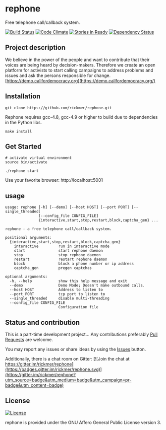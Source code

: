 rephone
=======

Free telephone call/callback system.

[![Build Status](https://travis-ci.org/rickmer/rephone.svg?branch=master)](https://travis-ci.org/rickmer/rephone)
[![Code Climate](https://codeclimate.com/github/rickmer/rephone/badges/gpa.svg)](https://codeclimate.com/github/rickmer/rephone)
[![Stories in Ready](https://badge.waffle.io/rickmer/rephone.png?label=ready&title=Ready)](https://waffle.io/rickmer/rephone)
[![Dependency Status](https://www.versioneye.com/user/projects/5725e5e1ba37ce004309f8b0/badge.svg)](https://www.versioneye.com/user/projects/5725e5e1ba37ce004309f8b0)


## Project description
We believe in the power of the people and want to contribute that their voices are being heard by decision-makers. Therefore we create an open platform for activists to start calling campaigns to address problems and issues and ask the persons responsible for change. [https://demo.callfordemocracy.org](https://demo.callfordemocracy.org/)


## Installation
```
git clone https://github.com/rickmer/rephone.git
```
Rephone requires gcc-4.8, gcc-4.9 or higher to build due to dependencies in the Python libs.
```
make install
```

## Get Started
```
# activate virtual environment
source bin/activate

./rephone start
```
Use your favorite browser: http://localhost:5001

## usage
```
usage: rephone [-h] [--demo] [--host HOST] [--port PORT] [--single_threaded]
               [--config_file CONFIG_FILE]
               {interactive,start,stop,restart,block,captcha_gen} ...

rephone - a free telephone call/callback system.

positional arguments:
  {interactive,start,stop,restart,block,captcha_gen}
    interactive         run in interactive mode
    start               start rephone daemon
    stop                stop rephone daemon
    restart             restart rephone daemon
    block               block a phone number or ip address
    captcha_gen         pregen captchas

optional arguments:
  -h, --help            show this help message and exit
  --demo                Demo Mode; Doesn't make outbound calls.
  --host HOST           Address to listen to
  --port PORT           tcp port to listen to
  --single_threaded     disable multi-threading
  --config_file CONFIG_FILE
                        Configuration file
```

## Status and contribution

This is a part-time development project... Any contributions preferably [Pull Requests](https://github.com/rickmer/rephone/pulls) are welcome.

You may report any issues or share ideas by using the [Issues](https://github.com/rickmer/rephone/issues) button.

Additionally, there is a chat room on Gitter:
[![Join the chat at https://gitter.im/rickmer/rephone](https://badges.gitter.im/rickmer/rephone.svg)](https://gitter.im/rickmer/rephone?utm_source=badge&utm_medium=badge&utm_campaign=pr-badge&utm_content=badge)


## License

[![License](http://www.gnu.org/graphics/agplv3-155x51.png)](http://www.gnu.org/licenses/agpl-3.0.txt)

rephone is provided under the GNU Affero General Public License version 3.
